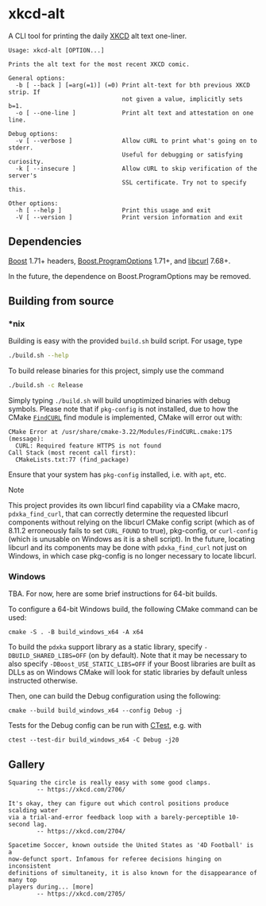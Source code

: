 # xkcd-alt

A CLI tool for printing the daily [XKCD](https://xkcd.com/) alt text one-liner.

```
Usage: xkcd-alt [OPTION...]

Prints the alt text for the most recent XKCD comic.

General options:
  -b [ --back ] [=arg(=1)] (=0) Print alt-text for bth previous XKCD strip. If
                                not given a value, implicitly sets b=1.
  -o [ --one-line ]             Print alt text and attestation on one line.

Debug options:
  -v [ --verbose ]              Allow cURL to print what's going on to stderr.
                                Useful for debugging or satisfying curiosity.
  -k [ --insecure ]             Allow cURL to skip verification of the server's
                                SSL certificate. Try not to specify this.

Other options:
  -h [ --help ]                 Print this usage and exit
  -V [ --version ]              Print version information and exit
```

## Dependencies

[Boost](https://www.boost.org/) 1.71+ headers,
[Boost.ProgramOptions](https://theboostcpplibraries.com/boost.program_options)
1.71+, and [libcurl](https://curl.se/libcurl/) 7.68+.

In the future, the dependence on Boost.ProgramOptions may be removed.

## Building from source

### *nix

Building is easy with the provided `build.sh` build script. For usage, type

```bash
./build.sh --help
```

To build release binaries for this project, simply use the command

```bash
./build.sh -c Release
```

Simply typing `./build.sh` will build unoptimized binaries with debug symbols.
Please note that if `pkg-config` is not installed, due to how the CMake
[`FindCURL`](https://cmake.org/cmake/help/latest/module/FindCURL.html) find
module is implemented, CMake will error out with:

```
CMake Error at /usr/share/cmake-3.22/Modules/FindCURL.cmake:175 (message):
  CURL: Required feature HTTPS is not found
Call Stack (most recent call first):
  CMakeLists.txt:77 (find_package)
```

Ensure that your system has `pkg-config` installed, i.e. with `apt`, etc.

> [!NOTE]
>
> This project provides its own libcurl find capability via a CMake macro,
> `pdxka_find_curl`, that can correctly determine the requested libcurl
> components without relying on the libcurl CMake config script (which as of
> 8.11.2 erroneously fails to set `CURL_FOUND` to true), pkg-config, or
> `curl-config` (which is unusable on Windows as it is a shell script). In the
> future, locating libcurl and its components may be done with
> `pdxka_find_curl` not just on Windows, in which case pkg-config is no longer
> necessary to locate libcurl.

### Windows

TBA. For now, here are some brief instructions for 64-bit builds.

To configure a 64-bit Windows build, the following CMake command can be used:

```shell
cmake -S . -B build_windows_x64 -A x64
```

To build the `pdxka` support library as a static library, specify
`-DBUILD_SHARED_LIBS=OFF` (on by default). Note that it may be necessary to
also specify `-DBoost_USE_STATIC_LIBS=OFF` if your Boost libraries are built as
DLLs as on Windows CMake will look for static libraries by default unless
instructed otherwise.

Then, one can build the Debug configuration using the following:

```shell
cmake --build build_windows_x64 --config Debug -j
```

Tests for the Debug config can be run with
[CTest](https://cmake.org/cmake/help/latest/manual/ctest.1.html), e.g. with

```shell
ctest --test-dir build_windows_x64 -C Debug -j20
```

## Gallery

```
Squaring the circle is really easy with some good clamps.
		-- https://xkcd.com/2706/
```

```
It's okay, they can figure out which control positions produce scalding water
via a trial-and-error feedback loop with a barely-perceptible 10-second lag.
		-- https://xkcd.com/2704/
```

```
Spacetime Soccer, known outside the United States as '4D Football' is a
now-defunct sport. Infamous for referee decisions hinging on inconsistent
definitions of simultaneity, it is also known for the disappearance of many top
players during... [more]
		-- https://xkcd.com/2705/
```
